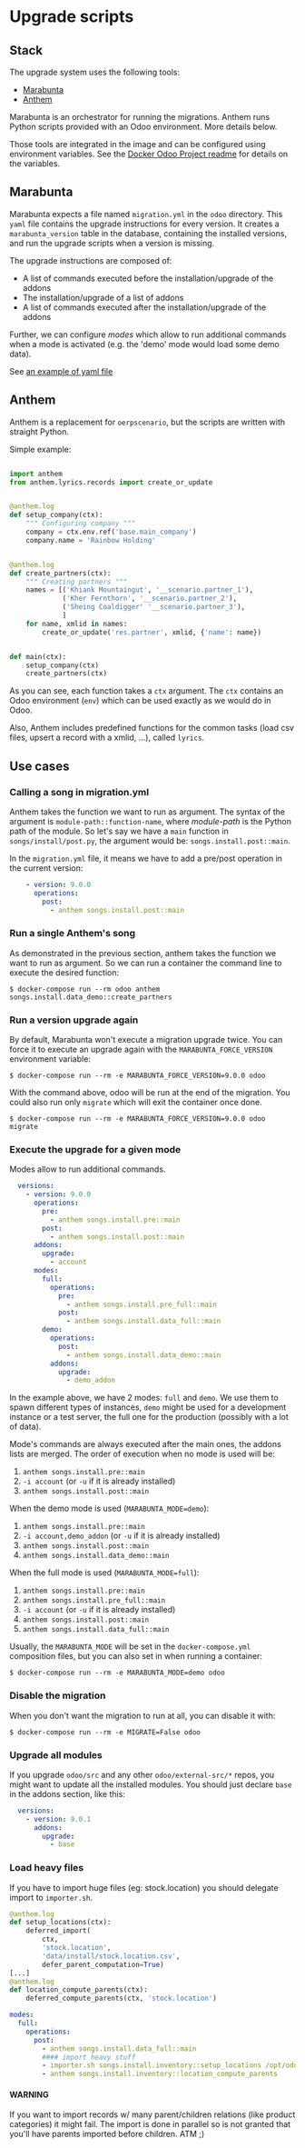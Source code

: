 <!--
This file has been generated with 'invoke project.sync'.
Do not modify. Any manual change will be lost.
-->
# Upgrade scripts

## Stack

The upgrade system uses the following tools:

* [Marabunta](https://github.com/camptocamp/marabunta)
* [Anthem](https://github.com/camptocamp/anthem)

Marabunta is an orchestrator for running the migrations. Anthem runs Python
scripts provided with an Odoo environment. More details below.

Those tools are integrated in the image and can be configured using environment
variables. See the [Docker Odoo Project
readme](https://github.com/camptocamp/docker-odoo-project/#environment-variables)
for details on the variables.

## Marabunta

Marabunta expects a file named `migration.yml` in the `odoo` directory.
This `yaml` file contains the upgrade instructions for every version.
It creates a `marabunta_version` table in the database, containing the
installed versions, and run the upgrade scripts when a version is missing.

The upgrade instructions are composed of:
 * A list of commands executed before the installation/upgrade of the addons
 * The installation/upgrade of a list of addons
 * A list of commands executed after the installation/upgrade of the addons

Further, we can configure *modes* which allow to run additional commands when a
mode is activated (e.g. the 'demo' mode would load some demo data).

See [an example of yaml
file](https://github.com/camptocamp/marabunta/blob/master/marabunta/parser.py#L14-L61)

## Anthem

Anthem is a replacement for `oerpscenario`, but the scripts are written with
straight Python.

Simple example:

```python

import anthem
from anthem.lyrics.records import create_or_update


@anthem.log
def setup_company(ctx):
    """ Configuring company """
    company = ctx.env.ref('base.main_company')
    company.name = 'Rainbow Holding'


@anthem.log
def create_partners(ctx):
    """ Creating partners """
    names = [('Khiank Mountaingut', '__scenario.partner_1'),
             ('Kher Fernthorn', '__scenario.partner_2'),
             ('Sheing Coaldigger' '__scenario.partner_3'),
             ]
    for name, xmlid in names:
        create_or_update('res.partner', xmlid, {'name': name})


def main(ctx):
    setup_company(ctx)
    create_partners(ctx)

```

As you can see, each function takes a `ctx` argument. The `ctx` contains an
Odoo environment (`env`) which can be used exactly as we would do in Odoo.

Also, Anthem includes predefined functions for the common tasks (load csv
files, upsert a record with a xmlid, ...), called `lyrics`.

## Use cases

### Calling a song in migration.yml

Anthem takes the function we want to run as argument.
The syntax of the argument is `module-path::function-name`, where *module-path*
is the Python path of the module. So let's say we have a `main` function in
`songs/install/post.py`, the argument would be: `songs.install.post::main`.

In the `migration.yml` file, it means we have to add a pre/post operation in
the current version:

```yaml
    - version: 9.0.0
      operations:
        post:
          - anthem songs.install.post::main
```

### Run a single Anthem's song

As demonstrated in the previous section, anthem takes the function we want to
run as argument. So we can run a container the command line to execute the
desired function:

```
$ docker-compose run --rm odoo anthem songs.install.data_demo::create_partners
```

### Run a version upgrade again

By default, Marabunta won't execute a migration upgrade twice.
You can force it to execute an upgrade again with the `MARABUNTA_FORCE_VERSION`
environment variable:

```
$ docker-compose run --rm -e MARABUNTA_FORCE_VERSION=9.0.0 odoo
```

With the command above, odoo will be run at the end of the migration.
You could also run only `migrate` which will exit the container once done.

```
$ docker-compose run --rm -e MARABUNTA_FORCE_VERSION=9.0.0 odoo migrate
```

### Execute the upgrade for a given mode

Modes allow to run additional commands.

```yaml
  versions:
    - version: 9.0.0
      operations:
        pre:
          - anthem songs.install.pre::main
        post:
          - anthem songs.install.post::main
      addons:
        upgrade:
          - account
      modes:
        full:
          operations:
            pre:
              - anthem songs.install.pre_full::main
            post:
              - anthem songs.install.data_full::main
        demo:
          operations:
            post:
              - anthem songs.install.data_demo::main
          addons:
            upgrade:
              - demo_addon
```

In the example above, we have 2 modes: `full` and `demo`. We use them to spawn
different types of instances, `demo` might be used for a development instance
or a test server, the full one for the production (possibly with a lot of
data).

Mode's commands are always executed after the main ones, the addons lists are merged.
The order of execution when no mode is used will be:

1. `anthem songs.install.pre::main`
2. `-i account` (or `-u` if it is already installed)
3. `anthem songs.install.post::main`

When the demo mode is used (`MARABUNTA_MODE=demo`):

1. `anthem songs.install.pre::main`
2. `-i account,demo_addon` (or `-u` if it is already installed)
3. `anthem songs.install.post::main`
4. `anthem songs.install.data_demo::main`

When the full mode is used (`MARABUNTA_MODE=full`):

1. `anthem songs.install.pre::main`
1. `anthem songs.install.pre_full::main`
2. `-i account` (or `-u` if it is already installed)
3. `anthem songs.install.post::main`
4. `anthem songs.install.data_full::main`

Usually, the `MARABUNTA_MODE` will be set in the `docker-compose.yml`
composition files, but you can also set in when running a container:

```
$ docker-compose run --rm -e MARABUNTA_MODE=demo odoo
```

### Disable the migration

When you don't want the migration to run at all, you can disable it with:

```
$ docker-compose run --rm -e MIGRATE=False odoo
```

### Upgrade all modules

If you upgrade `odoo/src` and any other `odoo/external-src/*` repos,
you might want to update all the installed modules.
You should just declare `base` in the addons section, like this:

```yaml
  versions:
    - version: 9.0.1
      addons:
        upgrade:
          - base
```

### Load heavy files

If you have to import huge files (eg: stock.location)
you should delegate import to `importer.sh`.

```python
@anthem.log
def setup_locations(ctx):
    deferred_import(
        ctx,
        'stock.location',
        'data/install/stock.location.csv',
        defer_parent_computation=True)
[...]
@anthem.log
def location_compute_parents(ctx):
    deferred_compute_parents(ctx, 'stock.location')
```

```yaml
modes:
  full:
    operations:
      post:
        - anthem songs.install.data_full::main
        #### import heavy stuff
        - importer.sh songs.install.inventory::setup_locations /opt/odoo/data/install/stock.location.csv
        - anthem songs.install.inventory::location_compute_parents
```

#### WARNING

If you want to import records w/ many parent/children relations (like product categories) it might fail.
The import is done in parallel so is not granted that you'll have parents imported before children. ATM ;)
